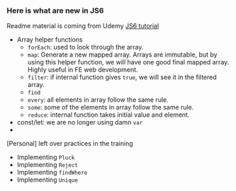 ### Here is what are new in JS6

Readme material is coming from Udemy [JS6 tutorial](https://www.udemy.com/javascript-es6-tutorial)

- Array helper functions
    - `forEach`: used to look through the array. 
    - `map`: Generate a new mapped array. Arrays are immutable, but by using this helper function, we will have one good final mapped array. Highly useful in FE web development.
    - `filter`: if internal function gives `true`, we will see it in the filtered array.
    - `find`
    - `every`: all elements in array follow the same rule.
    - `some`: some of the elements in array follow the same rule.
    - `reduce`: internal function takes initial value and element.
- const/let: we are no longer using damn `var`    
- 

    
[Personal] left over practices in the training
- Implementing `Pluck`
- Implementing `Reject`
- Implementing `findWhere`
- Implementing `Unique`
